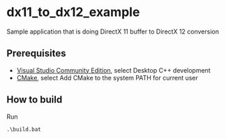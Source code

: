 # dx11_to_dx12_example

Sample application that is doing DirectX 11 buffer to DirectX 12 conversion

## Prerequisites

- [Visual Studio Community Edition](https://visualstudio.microsoft.com/thank-you-downloading-visual-studio/?sku=Community), select Desktop C++ development
- [CMake](https://cmake.org/download/), select Add CMake to the system PATH for current user

## How to build

Run

```
.\build.bat
```
